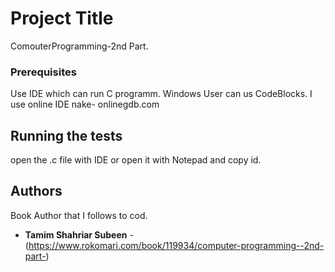 
# Project Title

ComouterProgramming-2nd Part.

### Prerequisites

Use IDE which can run C programm.
Windows User can us CodeBlocks.
I use online IDE nake- onlinegdb.com



## Running the tests

open the .c file with IDE or open it with Notepad and copy id.

## Authors
Book Author that I follows to cod.
* **Tamim Shahriar Subeen** - (https://www.rokomari.com/book/119934/computer-programming--2nd-part-)
